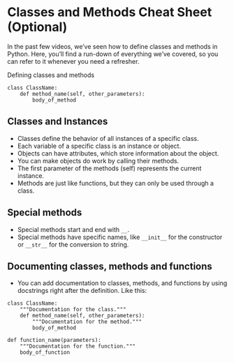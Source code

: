 # Classes and Methods Cheat Sheet (Optional)

In the past few videos, we’ve seen how to define classes and methods in Python. Here, you’ll find a run-down of everything we’ve covered, so you can refer to it whenever you need a refresher.

Defining classes and methods

```
class ClassName:
    def method_name(self, other_parameters):
        body_of_method
```

## Classes and Instances

* Classes define the behavior of all instances of a specific class.
* Each variable of a specific class is an instance or object.
* Objects can have attributes, which store information about the object.
* You can make objects do work by calling their methods.
* The first parameter of the methods (self) represents the current instance.
* Methods are just like functions, but they can only be used through a class.

## Special methods

* Special methods start and end with `__`.
* Special methods have specific names, like `__init__` for the constructor or `__str__` for the conversion to string.

## Documenting classes, methods and functions

* You can add documentation to classes, methods, and functions by using docstrings right after the definition. Like this:

```
class ClassName:
    """Documentation for the class."""
    def method_name(self, other_parameters):
        """Documentation for the method."""
        body_of_method
        
def function_name(parameters):
    """Documentation for the function."""
    body_of_function

```